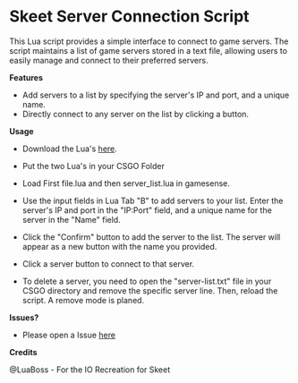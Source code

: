 # Skeet Server Connection Script
This Lua script provides a simple interface to connect to game servers. The script maintains a list of game servers stored in a text file, allowing users to easily manage and connect to their preferred servers.

**Features**
- Add servers to a list by specifying the server's IP and port, and a unique name.
- Directly connect to any server on the list by clicking a button.

**Usage**
- Download the Lua's [here](https://github.com/GiftStein1/gamesense-server-saver/releases/download/gamesense/lua.zip).

- Put the two Lua's in your CSGO Folder

- Load First file.lua and then server_list.lua in gamesense.

- Use the input fields in Lua Tab "B" to add servers to your list. Enter the server's IP and port in the "IP:Port" field, and a unique name for the server in the "Name" field.

- Click the "Confirm" button to add the server to the list. The server will appear as a new button with the name you provided.

- Click a server button to connect to that server.

- To delete a server, you need to open the "server-list.txt" file in your CSGO directory and remove the specific server line. Then, reload the script. A remove mode is planed.

**Issues?**

- Please open a Issue [here](https://github.com/GiftStein1/gamesense-server-saver/issues)

**Credits**

@LuaBoss - For the IO Recreation for Skeet

